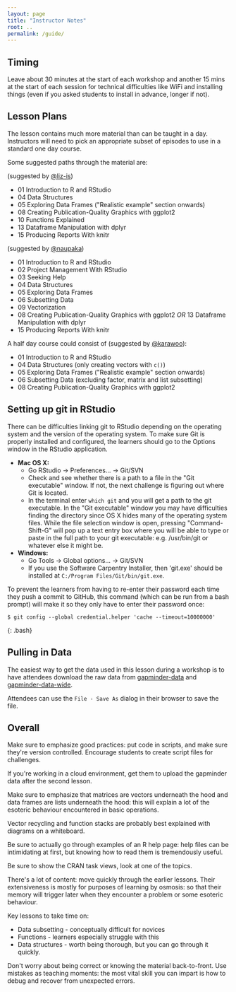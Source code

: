 ```yaml
---
layout: page
title: "Instructor Notes"
root: ..
permalink: /guide/
---
```


## Timing

Leave about 30 minutes at the start of each workshop and another 15 mins
at the start of each session for technical difficulties like WiFi and
installing things (even if you asked students to install in advance, longer if
not).

## Lesson Plans

The lesson contains much more material than can be taught in a day.
Instructors will need to pick an appropriate subset of episodes to use
in a standard one day course. 

Some suggested paths through the material are:

(suggested by [@liz-is](https://github.com/swcarpentry/r-novice-gapminder/issues/104#issuecomment-276529213))

* 01 Introduction to R and RStudio
* 04 Data Structures
* 05 Exploring Data Frames ("Realistic example" section onwards)
* 08 Creating Publication-Quality Graphics with ggplot2
* 10 Functions Explained
* 13 Dataframe Manipulation with dplyr
* 15 Producing Reports With knitr

(suggested by [@naupaka](https://github.com/swcarpentry/r-novice-gapminder/issues/104#issuecomment-312547509))
* 01 Introduction to R and RStudio
* 02 Project Management With RStudio
* 03 Seeking Help
* 04 Data Structures
* 05 Exploring Data Frames
* 06 Subsetting Data
* 09 Vectorization
* 08 Creating Publication-Quality Graphics with ggplot2 *OR*
  13 Dataframe Manipulation with dplyr
* 15 Producing Reports With knitr

A half day course could consist of (suggested by [@karawoo](https://github.com/swcarpentry/r-novice-gapminder/issues/104#issuecomment-277599864)):

* 01 Introduction to R and RStudio
* 04 Data Structures (only creating vectors with `c()`)
* 05 Exploring Data Frames ("Realistic example" section onwards)
* 06 Subsetting Data (excluding factor, matrix and list subsetting)
* 08 Creating Publication-Quality Graphics with ggplot2

## Setting up git in RStudio

There can be difficulties linking git to RStudio depending on the
operating system and the version of the operating system. To make sure
Git is properly installed and configured, the learners should go to
the Options window in the RStudio application.

* **Mac OS X:**
  * Go RStudio -> Preferences... -> Git/SVN
  * Check and see whether there is a path to a file in the "Git executable" window. If not, the next challenge is figuring out where Git is located.
  * In the terminal enter `which git` and you will get a path to the git executable. In the "Git executable" window you may have difficulties finding the directory since OS X hides many of the operating system files. While the file selection window is open, pressing "Command-Shift-G" will pop up a text entry box where you will be able to type or paste in the full path to your git executable: e.g. /usr/bin/git or whatever else it might be.
* **Windows:**
  * Go Tools -> Global options... -> Git/SVN
  * If you use the Software Carpentry Installer, then 'git.exe' should be installed at `C:/Program Files/Git/bin/git.exe`.

To prevent the learners from having to re-enter their password each time they push a commit to GitHub, this command (which can be run from a bash prompt) will make it so they only have to enter their password once:

~~~
$ git config --global credential.helper 'cache --timeout=10000000'
~~~
{: .bash}

## Pulling in Data

The easiest way to get the data used in this lesson during a workshop is to have
attendees download the raw data from [gapminder-data][gapminder-data] and
[gapminder-data-wide][gapminder-data-wide].

Attendees can use the `File - Save As` dialog in their browser to save the file.

## Overall

Make sure to emphasize good practices: put code in scripts, and make
sure they're version controlled. Encourage students to create script
files for challenges.

If you're working in a cloud environment, get them to upload the
gapminder data after the second lesson.

Make sure to emphasize that matrices are vectors underneath the hood
and data frames are lists underneath the hood: this will explain a
lot of the esoteric behaviour encountered in basic operations.

Vector recycling and function stacks are probably best explained
with diagrams on a whiteboard.

Be sure to actually go through examples of an R help page: help files
can be intimidating at first, but knowing how to read them is tremendously
useful.

Be sure to show the CRAN task views, look at one of the topics.

There's a lot of content: move quickly through the earlier lessons. Their
extensiveness is mostly for purposes of learning by osmosis: so that their
memory will trigger later when they encounter a problem or some esoteric behaviour.

Key lessons to take time on:

* Data subsetting - conceptually difficult for novices
* Functions - learners especially struggle with this
* Data structures - worth being thorough, but you can go through it quickly.

Don't worry about being correct or knowing the material back-to-front. Use
mistakes as teaching moments: the most vital skill you can impart is how to
debug and recover from unexpected errors.

[gapminder-data]: https://raw.githubusercontent.com/swcarpentry/r-novice-gapminder/gh-pages/_episodes_rmd/data/gapminder_data.csv

[gapminder-data-wide]: https://raw.githubusercontent.com/swcarpentry/r-novice-gapminder/gh-pages/_episodes_rmd/data/gapminder_wide.csv
